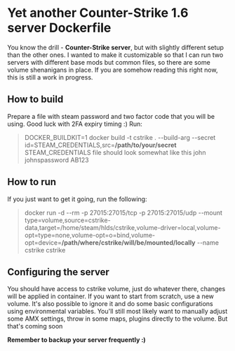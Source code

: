 # Yet another Counter-Strike 1.6 server Dockerfile

You know the drill - **Counter-Strike server**, but with slightly different setup than the other ones. I wanted to make it customizable so that I can run two servers with different base mods but common files, so there are some volume shenanigans in place.
If you are somehow reading this right now, this is still a work in progress.

## How to build

Prepare a file with steam password and two factor code that you will be using. Good luck with 2FA expiry timing :)
Run:
> DOCKER_BUILDKIT=1 docker build -t cstrike . --build-arg --secret id=STEAM_CREDENTIALS,src=**/path/to/your/secret**
STEAM_CREDENTIALS file should look somewhat like this
> john johnspassword AB123

## How to run

If you just want to get it going, run the following:
> docker run -d --rm -p 27015:27015/tcp -p 27015:27015/udp --mount type=volume,source=cstrike-data,target=/home/steam/hlds/cstrike,volume-driver=local,volume-opt=type=none,volume-opt=o=bind,volume-opt=device=**/path/where/cstrike/will/be/mounted/locally** --name cstrike cstrike


## Configuring the server

You should have access to cstrike volume, just do whatever there, changes will be applied in container.
If you want to start from scratch, use a new volume.
It's also possible to ignore it and do some basic configurations using environmental variables. You'll still most likely want to manually adjust some AMX settings, throw in some maps, plugins directly to the volume.
But that's coming soon

**Remember to backup your server frequently :)**
